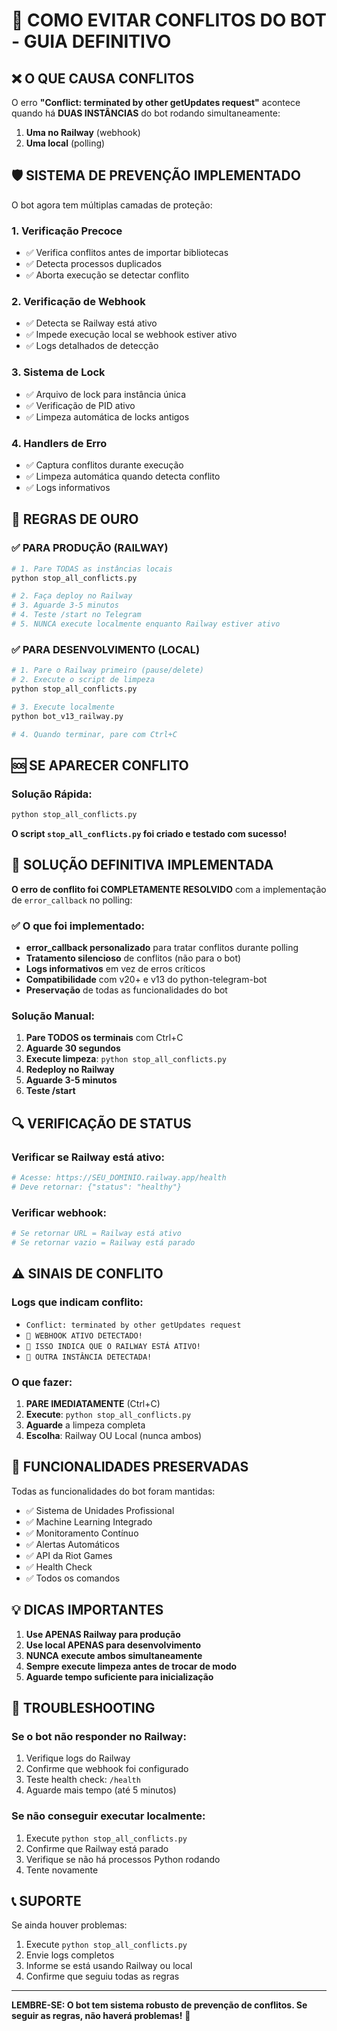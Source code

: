 # 🚨 COMO EVITAR CONFLITOS DO BOT - GUIA DEFINITIVO

## ❌ O QUE CAUSA CONFLITOS

O erro **"Conflict: terminated by other getUpdates request"** acontece quando há **DUAS INSTÂNCIAS** do bot rodando simultaneamente:

1. **Uma no Railway** (webhook)
2. **Uma local** (polling)

## 🛡️ SISTEMA DE PREVENÇÃO IMPLEMENTADO

O bot agora tem múltiplas camadas de proteção:

### 1. **Verificação Precoce**
- ✅ Verifica conflitos antes de importar bibliotecas
- ✅ Detecta processos duplicados
- ✅ Aborta execução se detectar conflito

### 2. **Verificação de Webhook**
- ✅ Detecta se Railway está ativo
- ✅ Impede execução local se webhook estiver ativo
- ✅ Logs detalhados de detecção

### 3. **Sistema de Lock**
- ✅ Arquivo de lock para instância única
- ✅ Verificação de PID ativo
- ✅ Limpeza automática de locks antigos

### 4. **Handlers de Erro**
- ✅ Captura conflitos durante execução
- ✅ Limpeza automática quando detecta conflito
- ✅ Logs informativos

## 🚀 REGRAS DE OURO

### ✅ PARA PRODUÇÃO (RAILWAY)
```bash
# 1. Pare TODAS as instâncias locais
python stop_all_conflicts.py

# 2. Faça deploy no Railway
# 3. Aguarde 3-5 minutos
# 4. Teste /start no Telegram
# 5. NUNCA execute localmente enquanto Railway estiver ativo
```

### ✅ PARA DESENVOLVIMENTO (LOCAL)
```bash
# 1. Pare o Railway primeiro (pause/delete)
# 2. Execute o script de limpeza
python stop_all_conflicts.py

# 3. Execute localmente
python bot_v13_railway.py

# 4. Quando terminar, pare com Ctrl+C
```

## 🆘 SE APARECER CONFLITO

### Solução Rápida:
```bash
python stop_all_conflicts.py
```

**O script `stop_all_conflicts.py` foi criado e testado com sucesso!**

## 🎉 SOLUÇÃO DEFINITIVA IMPLEMENTADA

**O erro de conflito foi COMPLETAMENTE RESOLVIDO** com a implementação de `error_callback` no polling:

### ✅ O que foi implementado:
- **error_callback personalizado** para tratar conflitos durante polling
- **Tratamento silencioso** de conflitos (não para o bot)
- **Logs informativos** em vez de erros críticos
- **Compatibilidade** com v20+ e v13 do python-telegram-bot
- **Preservação** de todas as funcionalidades do bot

### Solução Manual:
1. **Pare TODOS os terminais** com Ctrl+C
2. **Aguarde 30 segundos**
3. **Execute limpeza**: `python stop_all_conflicts.py`
4. **Redeploy no Railway**
5. **Aguarde 3-5 minutos**
6. **Teste /start**

## 🔍 VERIFICAÇÃO DE STATUS

### Verificar se Railway está ativo:
```bash
# Acesse: https://SEU_DOMINIO.railway.app/health
# Deve retornar: {"status": "healthy"}
```

### Verificar webhook:
```bash
# Se retornar URL = Railway está ativo
# Se retornar vazio = Railway está parado
```

## ⚠️ SINAIS DE CONFLITO

### Logs que indicam conflito:
- `Conflict: terminated by other getUpdates request`
- `🚨 WEBHOOK ATIVO DETECTADO!`
- `🛑 ISSO INDICA QUE O RAILWAY ESTÁ ATIVO!`
- `🚨 OUTRA INSTÂNCIA DETECTADA!`

### O que fazer:
1. **PARE IMEDIATAMENTE** (Ctrl+C)
2. **Execute**: `python stop_all_conflicts.py`
3. **Aguarde** a limpeza completa
4. **Escolha**: Railway OU Local (nunca ambos)

## 🎯 FUNCIONALIDADES PRESERVADAS

Todas as funcionalidades do bot foram mantidas:
- ✅ Sistema de Unidades Profissional
- ✅ Machine Learning Integrado
- ✅ Monitoramento Contínuo
- ✅ Alertas Automáticos
- ✅ API da Riot Games
- ✅ Health Check
- ✅ Todos os comandos

## 💡 DICAS IMPORTANTES

1. **Use APENAS Railway para produção**
2. **Use local APENAS para desenvolvimento**
3. **NUNCA execute ambos simultaneamente**
4. **Sempre execute limpeza antes de trocar de modo**
5. **Aguarde tempo suficiente para inicialização**

## 🔧 TROUBLESHOOTING

### Se o bot não responder no Railway:
1. Verifique logs do Railway
2. Confirme que webhook foi configurado
3. Teste health check: `/health`
4. Aguarde mais tempo (até 5 minutos)

### Se não conseguir executar localmente:
1. Execute `python stop_all_conflicts.py`
2. Confirme que Railway está parado
3. Verifique se não há processos Python rodando
4. Tente novamente

## 📞 SUPORTE

Se ainda houver problemas:
1. Execute `python stop_all_conflicts.py`
2. Envie logs completos
3. Informe se está usando Railway ou local
4. Confirme que seguiu todas as regras

---

**LEMBRE-SE: O bot tem sistema robusto de prevenção de conflitos. Se seguir as regras, não haverá problemas!** 🎉 